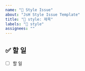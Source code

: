 ```yaml
---
name: "💄 Style Issue"
about: "JsH Style Issue Template"
title: "💄 style: 제목"
labels: "💄 style"
assignees: ""
---
```


## ✅ 할 일

- [ ] 할 일
